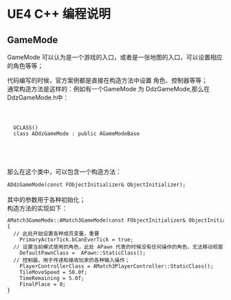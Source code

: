 # UE4 C++ 编程说明

## GameMode

GameMode 可以认为是一个游戏的入口，或者是一张地图的入口，可以设置相应的角色等等；<br/>

代码编写的时候，官方案例都是直接在构造方法中设置 角色、控制器等等；<br/>
通常构造方法是这样的：例如有一个GameMode 为 DdzGameMode,那么在DdzGameMode.h中：
<code>
  <pre>
  UCLASS()
  class ADdzGameMode : public AGameModeBase
  </pre>
</code>
<br/>
那么在这个类中，可以包含一个构造方法：<br/>
<code>
ADdzGameMode(const FObjectInitializer& ObjectInitializer);
</code><br/>
其中的参数用于各种初始化；<br/>
构造方法的实现如下：<br/>
<code><pre>
AMatch3GameMode::AMatch3GameMode(const FObjectInitializer& ObjectInitializer) : Super(ObjectInitializer)
{
  // 此处开始设置各种成员变量，重要
	PrimaryActorTick.bCanEverTick = true;
  // 设置当前模式使用的角色，此处 APawn 代表的时候没有任何操作的角色，无法移动视窗，主要就是用于2D游戏；
	DefaultPawnClass =  APawn::StaticClass();
  // 控制器，用于传递和接收玩家的各种输入操作；
	PlayerControllerClass = AMatch3PlayerController::StaticClass();
	TileMoveSpeed = 50.0f;
	TimeRemaining = 5.0f;
	FinalPlace = 0;
}
</pre></code><br/>
